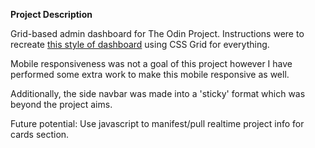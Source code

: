 **Project Description**

Grid-based admin dashboard for The Odin Project. Instructions were to recreate [this style of dashboard](https://orzcode.github.io/grid-dash/dashboard-project.png) using CSS Grid for everything.

Mobile responsiveness was not a goal of this project however I have performed some extra work to make this mobile responsive as well. 

Additionally, the side navbar was made into a 'sticky' format which was beyond the project aims.

Future potential: Use javascript to manifest/pull realtime project info for cards section.
